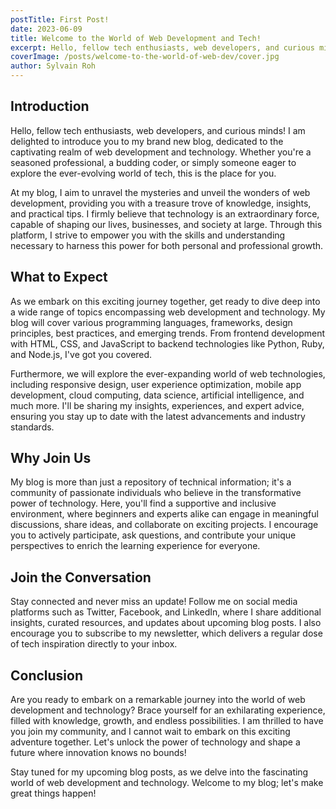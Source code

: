 ```yaml
---
postTitle: First Post!
date: 2023-06-09
title: Welcome to the World of Web Development and Tech!
excerpt: Hello, fellow tech enthusiasts, web developers, and curious minds! I am delighted to introduce you to my brand new blog, dedicated to the captivating realm of web development and technology.
coverImage: /posts/welcome-to-the-world-of-web-dev/cover.jpg
author: Sylvain Roh
---
```

## Introduction
Hello, fellow tech enthusiasts, web developers, and curious minds! I am delighted to introduce you to my brand new blog, dedicated to the captivating realm of web development and technology. Whether you're a seasoned professional, a budding coder, or simply someone eager to explore the ever-evolving world of tech, this is the place for you.

At my blog, I aim to unravel the mysteries and unveil the wonders of web development, providing you with a treasure trove of knowledge, insights, and practical tips. I firmly believe that technology is an extraordinary force, capable of shaping our lives, businesses, and society at large. Through this platform, I strive to empower you with the skills and understanding necessary to harness this power for both personal and professional growth.

## What to Expect
As we embark on this exciting journey together, get ready to dive deep into a wide range of topics encompassing web development and technology. My blog will cover various programming languages, frameworks, design principles, best practices, and emerging trends. From frontend development with HTML, CSS, and JavaScript to backend technologies like Python, Ruby, and Node.js, I've got you covered.

Furthermore, we will explore the ever-expanding world of web technologies, including responsive design, user experience optimization, mobile app development, cloud computing, data science, artificial intelligence, and much more. I'll be sharing my insights, experiences, and expert advice, ensuring you stay up to date with the latest advancements and industry standards.

## Why Join Us
My blog is more than just a repository of technical information; it's a community of passionate individuals who believe in the transformative power of technology. Here, you'll find a supportive and inclusive environment, where beginners and experts alike can engage in meaningful discussions, share ideas, and collaborate on exciting projects. I encourage you to actively participate, ask questions, and contribute your unique perspectives to enrich the learning experience for everyone.

## Join the Conversation
Stay connected and never miss an update! Follow me on social media platforms such as Twitter, Facebook, and LinkedIn, where I share additional insights, curated resources, and updates about upcoming blog posts. I also encourage you to subscribe to my newsletter, which delivers a regular dose of tech inspiration directly to your inbox.

## Conclusion
Are you ready to embark on a remarkable journey into the world of web development and technology? Brace yourself for an exhilarating experience, filled with knowledge, growth, and endless possibilities. I am thrilled to have you join my community, and I cannot wait to embark on this exciting adventure together. Let's unlock the power of technology and shape a future where innovation knows no bounds!

Stay tuned for my upcoming blog posts, as we delve into the fascinating world of web development and technology. Welcome to my blog; let's make great things happen!